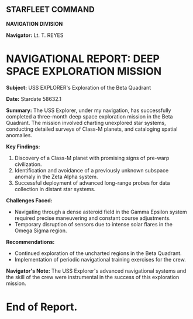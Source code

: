 ## **STARFLEET COMMAND**

**NAVIGATION DIVISION**

**Navigator:** Lt. T. REYES

# **NAVIGATIONAL REPORT:** DEEP SPACE EXPLORATION MISSION
**Subject:** USS EXPLORER's Exploration of the Beta Quadrant

**Date:** Stardate 58632.1

**Summary:**
The USS Explorer, under my navigation, has successfully completed a three-month deep space exploration mission in the Beta Quadrant. The mission involved charting unexplored star systems, conducting detailed surveys of Class-M planets, and cataloging spatial anomalies.

**Key Findings:**
1. Discovery of a Class-M planet with promising signs of pre-warp civilization.
2. Identification and avoidance of a previously unknown subspace anomaly in the Zeta Alpha system.
3. Successful deployment of advanced long-range probes for data collection in distant star systems.

**Challenges Faced:**
- Navigating through a dense asteroid field in the Gamma Epsilon system required precise maneuvering and constant course adjustments.
- Temporary disruption of sensors due to intense solar flares in the Omega Sigma region.

**Recommendations:**
- Continued exploration of the uncharted regions in the Beta Quadrant.
- Implementation of periodic navigational training exercises for the crew.

**Navigator's Note:**
The USS Explorer's advanced navigational systems and the skill of the crew were instrumental in the success of this exploration mission.

# End of Report.
